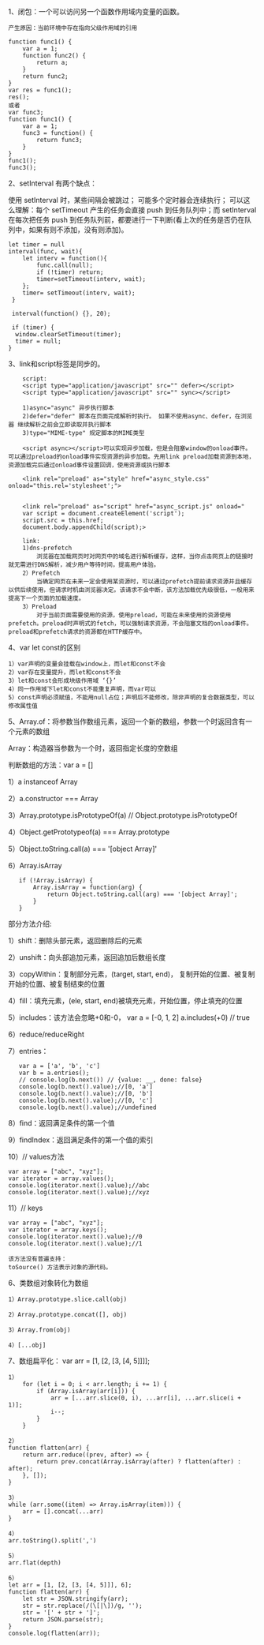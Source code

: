 1、闭包：一个可以访问另一个函数作用域内变量的函数。

    产生原因：当前环境中存在指向父级作用域的引用

```
function func1() {
    var a = 1;
    function func2() {
        return a;
    }
    return func2;
}
var res = func1();
res();
或者
var func3;
function func1() {
    var a = 1;
    func3 = function() {
        return func3;
    }
}
func1();
func3();
```

2、setInterval 有两个缺点：

使用 setInterval 时，某些间隔会被跳过；
可能多个定时器会连续执行；
可以这么理解：每个 setTimeout 产生的任务会直接 push 到任务队列中；而 setInterval 在每次把任务 push 到任务队列前，都要进行一下判断(看上次的任务是否仍在队列中，如果有则不添加，没有则添加)。

```
let timer = null
interval(func, wait){
    let interv = function(){
        func.call(null);
        if (!timer) return;
        timer=setTimeout(interv, wait);
    };
    timer= setTimeout(interv, wait);
 }

 interval(function() {}, 20);

 if (timer) {
  window.clearSetTimeout(timer);
  timer = null;
}
```

3、link和script标签是同步的。

```
    script:
    <script type="application/javascript" src="" defer></script>
    <script type="application/javascript" src="" sync></script>

    1)async="async" 异步执行脚本
    2)defer="defer" 脚本在页面完成解析时执行。 如果不使用async、defer，在浏览器 继续解析之前会立即读取并执行脚本
    3)type="MIME-type" 规定脚本的MIME类型

    <script async></script>可以实现异步加载，但是会阻塞window的onload事件。可以通过preload的onload事件实现资源的异步加载。先用link preload加载资源到本地，资源加载完后通过onload事件设置回调，使用资源或执行脚本

    <link rel="preload" as="style" href="async_style.css" onload="this.rel='stylesheet';">


    <link rel="preload" as="script" href="async_script.js" onload="
    var script = document.createElement('script');
    script.src = this.href;
    document.body.appendChild(script);>

```

```
    link:
    1)dns-prefetch
        浏览器在加载网页时对网页中的域名进行解析缓存，这样，当你点击网页上的链接时就无需进行DNS解析，减少用户等待时间，提高用户体验。
    2）Prefetch
        当确定网页在未来一定会使用某资源时，可以通过prefetch提前请求资源并且缓存以供后续使用，但请求时机由浏览器决定。该请求不会中断，该方法加载优先级很低，一般用来提高下一个页面的加载速度。
    3）Preload
        对于当前页面需要使用的资源，使用preload，可能在未来使用的资源使用prefetch。preload时声明式的fetch，可以强制请求资源，不会阻塞文档的onload事件。preload和prefetch请求的资源都在HTTP缓存中。
```

4、var    let   const的区别

    1）var声明的变量会挂载在window上，而let和const不会
    2）var存在变量提升，而let和const不会
    3）let和const会形成块级作用域 ‘{}’
    4）同一作用域下let和const不能重复声明，而var可以
    5）const声明必须赋值，不能用null占位；声明后不能修改，除非声明的复合数据类型，可以修改属性值

5、Array.of：将参数当作数组元素，返回一个新的数组，参数一个时返回含有一个元素的数组

   Array：构造器当参数为一个时，返回指定长度的空数组

   判断数组的方法：var a = []

   1）a instanceof Array

   2）a.constructor === Array

   3）Array.prototype.isPrototypeOf(a) // Object.prototype.isPrototypeOf

   4）Object.getPrototypeof(a) === Array.prototype

   5）Object.toString.call(a) === '[object Array]'

   6）Array.isArray

```
   if (!Array.isArray) {
       Array.isArray = function(arg) {
           return Object.toString.call(arg) === '[object Array]';
       }
   }
```

   部分方法介绍:
   
   1）shift：删除头部元素，返回删除后的元素

   2）unshift：向头部追加元素，返回追加后数组长度
   
   3）copyWithin：复制部分元素，(target, start, end)，
   复制开始的位置、被复制开始的位置、被复制结束的位置

   4）fill：填充元素，(ele, start, end)被填充元素，开始位置，停止填充的位置

   5）includes：该方法会忽略+0和-0，
        var a = [-0, 1, 2]
        a.includes(+0) // true

   6）reduce/reduceRight

   7）entries：

       var a = ['a', 'b', 'c']
       var b = a.entries();
       // console.log(b.next()) // {value: __, done: false}
       console.log(b.next().value);//[0, 'a']
       console.log(b.next().value);//[0, 'b']
       console.log(b.next().value);//[0, 'c']
       console.log(b.next().value);//undefined

   8）find：返回满足条件的第一个值

   9）findIndex：返回满足条件的第一个值的索引

   10）// values方法

    var array = ["abc", "xyz"];
    var iterator = array.values();
    console.log(iterator.next().value);//abc
    console.log(iterator.next().value);//xyz

   11）// keys
   
    var array = ["abc", "xyz"];
    var iterator = array.keys();
    console.log(iterator.next().value);//0
    console.log(iterator.next().value);//1

    该方法没有普遍支持：
    toSource() 方法表示对象的源代码。

6、类数组对象转化为数组

    1）Array.prototype.slice.call(obj)

    2）Array.prototype.concat([], obj)
    
    3）Array.from(obj)

    4）[...obj]

7、数组扁平化： var arr = [1, [2, [3, [4, 5]]]];

    1）
        for (let i = 0; i < arr.length; i += 1) {
            if (Array.isArray(arr[i])) {
                arr = [...arr.slice(0, i), ...arr[i], ...arr.slice(i + 1)];
                i--;
            }
        }

    2）
    function flatten(arr) {
        return arr.reduce((prev, after) => {
            return prev.concat(Array.isArray(after) ? flatten(after) : after);
        }, []);
    }

    3）
    while (arr.some((item) => Array.isArray(item))) {
        arr = [].concat(...arr)
    }

    4）
    arr.toString().split(',')

    5）
    arr.flat(depth)

    6）
    let arr = [1, [2, [3, [4, 5]]], 6];
    function flatten(arr) {
        let str = JSON.stringify(arr);
        str = str.replace(/(\[|\])/g, '');
        str = '[' + str + ']';
        return JSON.parse(str); 
    }
    console.log(flatten(arr)); 


